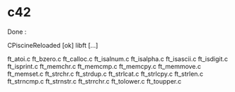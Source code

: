 # c42

Done : 

CPiscineReloaded  [ok]
libft	[...]

ft_atoi.c
ft_bzero.c
ft_calloc.c
ft_isalnum.c
ft_isalpha.c
ft_isascii.c
ft_isdigit.c
ft_isprint.c
ft_memchr.c
ft_memcmp.c
ft_memcpy.c
ft_memmove.c
ft_memset.c
ft_strchr.c
ft_strdup.c
ft_strlcat.c
ft_strlcpy.c
ft_strlen.c
ft_strncmp.c
ft_strnstr.c
ft_strrchr.c
ft_tolower.c
ft_toupper.c
